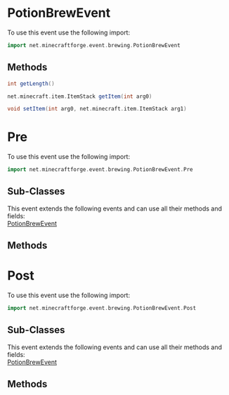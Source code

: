 # PotionBrewEvent

To use this event use the following import:
```groovy
import net.minecraftforge.event.brewing.PotionBrewEvent
```

## Methods
```groovy
int getLength()
```

```groovy
net.minecraft.item.ItemStack getItem(int arg0)
```

```groovy
void setItem(int arg0, net.minecraft.item.ItemStack arg1)
```

# Pre

To use this event use the following import:
```groovy
import net.minecraftforge.event.brewing.PotionBrewEvent.Pre
```

## Sub-Classes
This event extends the following events and can use all their methods and fields: <br>
[PotionBrewEvent](potion_brew_event.md)

## Methods
# Post

To use this event use the following import:
```groovy
import net.minecraftforge.event.brewing.PotionBrewEvent.Post
```

## Sub-Classes
This event extends the following events and can use all their methods and fields: <br>
[PotionBrewEvent](potion_brew_event.md)

## Methods
